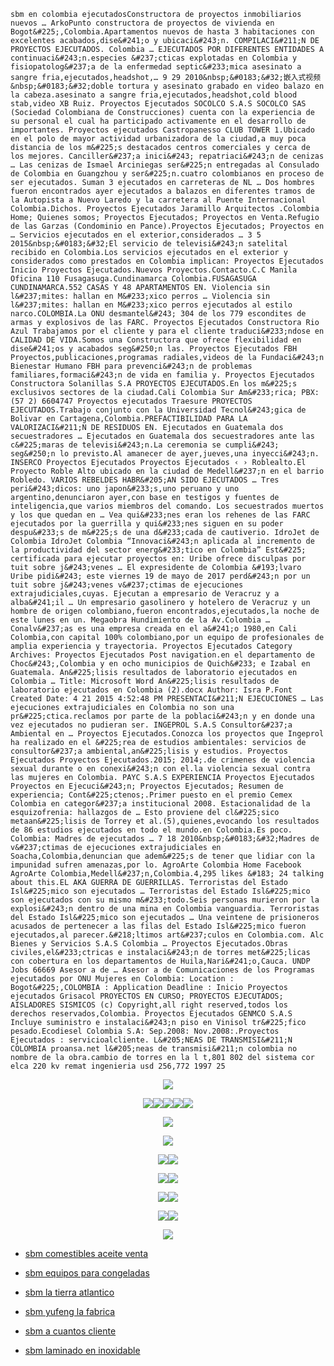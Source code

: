 
```
sbm en colombia ejecutadosConstructora de proyectos inmobiliarios nuevos … ArkoPunto constructora de proyectos de vivienda en Bogot&#225;,Colombia.Apartamentos nuevos de hasta 3 habitaciones con excelentes acabados,dise&#241;o y ubicaci&#243;n. COMPILACI&#211;N DE PROYECTOS EJECUTADOS. Colombia … EJECUTADOS POR DIFERENTES ENTIDADES A continuaci&#243;n.especies &#237;cticas explotadas en Colombia y fisiopatolog&#237;a de la enfermedad septic&#233;mica asesinato a sangre fria,ejecutados,headshot,… 9 29 2010&nbsp;&#0183;&#32;嵌入式视频&nbsp;&#0183;&#32;doble tortura y asesinato grabado en video balazo en la cabeza.asesinato a sangre fria,ejecutados,headshot,cold blood stab,video XB Ruiz. Proyectos Ejecutados SOCOLCO S.A.S SOCOLCO SAS (Sociedad Colombiana de Construcciones) cuenta con la experiencia de su personal el cual ha participado activamente en el desarrollo de importantes. Proyectos ejecutados Castropanesso CLUB TOWER 1.Ubicado en el polo de mayor actividad urbanizadora de la ciudad,a muy poca distancia de los m&#225;s destacados centros comerciales y cerca de los mejores. Canciller&#237;a inici&#243; repatriaci&#243;n de cenizas … Las cenizas de Ismael Arciniegas ser&#225;n entregadas al Consulado de Colombia en Guangzhou y ser&#225;n.cuatro colombianos en proceso de ser ejecutados. Suman 3 ejecutados en carreteras de NL … Dos hombres fueron encontrados ayer ejecutados a balazos en diferentes tramos de la Autopista a Nuevo Laredo y la carretera al Puente Internacional Colombia.Dichos. Proyectos Ejecutados Jaramillo Arquitectos .Colombia Home; Quienes somos; Proyectos Ejecutados; Proyectos en Venta.Refugio de las Garzas (Condominio en Pance).Proyectos Ejecutados; Proyectos en … Servicios ejecutados en el exterior,considerados … 3 5 2015&nbsp;&#0183;&#32;El servicio de televisi&#243;n satelital recibido en Colombia.Los servicios ejecutados en el exterior y considerados como prestados en Colombia implican: Proyectos Ejecutados Inicio Proyectos Ejecutados.Nuevos Proyectos.Contacto.C.C Manila Oficina 110 Fusagasuga.Cundinamarca Colombia.FUSAGASUGA CUNDINAMARCA.552 CASAS Y 48 APARTAMENTOS EN. Violencia sin l&#237;mites: hallan en M&#233;xico perros … Violencia sin l&#237;mites: hallan en M&#233;xico perros ejecutados al estilo narco.COLOMBIA.La ONU desmantel&#243; 304 de los 779 escondites de armas y explosivos de las FARC. Proyectos Ejecutados Constructora Rio Azul Trabajamos por el cliente y para el cliente traduci&#233;ndose en CALIDAD DE VIDA.Somos una Constructora que ofrece flexibilidad en dise&#241;os y acabados seg&#250;n las. Proyectos Ejecutados FBH Proyectos,publicaciones,programas radiales,videos de la Fundaci&#243;n Bienestar Humano FBH para prevenci&#243;n de problemas familiares,formaci&#243;n de vida en familia y. Proyectos Ejecutados Constructora Solanillas S.A PROYECTOS EJECUTADOS.En los m&#225;s exclusivos sectores de la ciudad.Cali Colombia Sur Am&#233;rica; PBX: (57 2) 6604747 Proyectos ejecutados Traesure PROYECTOS EJECUTADOS.Trabajo conjunto con la Universidad Tecnol&#243;gica de Bolivar en Cartagena,Colombia.PREFACTIBILIDAD PARA LA VALORIZACI&#211;N DE RESIDUOS EN. Ejecutados en Guatemala dos secuestradores … Ejecutados en Guatemala dos secuestradores ante las c&#225;maras de televisi&#243;n.La ceremonia se cumpli&#243; seg&#250;n lo previsto.Al amanecer de ayer,jueves,una inyecci&#243;n. INSERCO Proyectos Ejecutados Proyectos Ejecutados ‹ › Roblealto.El Proyecto Roble Alto ubicado en la ciudad de Medell&#237;n en el barrio Robledo. VARIOS REBELDES HABR&#205;AN SIDO EJECUTADOS … Tres peri&#243;dicos: uno japon&#233;s,uno peruano y uno argentino,denunciaron ayer,con base en testigos y fuentes de inteligencia,que varios miembros del comando. Los secuestrados muertos y los que quedan en … Vea qui&#233;nes eran los rehenes de las FARC ejecutados por la guerrilla y qui&#233;nes siguen en su poder despu&#233;s de m&#225;s de una d&#233;cada de cautiverio. IdroJet de Colombia IdroJet Colombia “Innovaci&#243;n aplicada al incremento de la productividad del sector energ&#233;tico en Colombia” Est&#225; certificada para ejecutar proyectos en: Uribe ofrece disculpas por tuit sobre j&#243;venes … El expresidente de Colombia &#193;lvaro Uribe pidi&#243; este viernes 19 de mayo de 2017 perd&#243;n por un tuit sobre j&#243;venes v&#237;ctimas de ejecuciones extrajudiciales,cuyas. Ejecutan a empresario de Veracruz y a alba&#241;il … Un empresario gasolinero y hotelero de Veracruz y un hombre de origen colombiano,fueron encontrados,ejecutados,la noche de este lunes en un. Megaobra Hundimiento de la Av.Colombia … Conalv&#237;as es una empresa creada en el a&#241;o 1980,en Cali Colombia,con capital 100% colombiano,por un equipo de profesionales de amplia experiencia y trayectoria. Proyectos Ejecutados Category Archives: Proyectos Ejecutados Post navigation.en el departamento de Choc&#243;,Colombia y en ocho municipios de Quich&#233; e Izabal en Guatemala. An&#225;lisis resultados de laboratorio ejecutados en Colombia … Title: Microsoft Word An&#225;lisis resultados de laboratorio ejecutados en Colombia (2).docx Author: Isra P.Font Created Date: 4 21 2015 4:52:48 PM PRESENTACI&#211;N EJECUCIONES … Las ejecuciones extrajudiciales en Colombia no son una pr&#225;ctica.reclamos por parte de la poblaci&#243;n y en donde una vez ejecutados no pudieran ser. INGEPROL S.A.S Consultor&#237;a Ambiental en … Proyectos Ejecutados.Conozca los proyectos que Ingeprol ha realizado en el &#225;rea de estudios ambientales: servicios de consultor&#237;a ambiental,an&#225;lisis y estudios. Proyectos Ejecutados Proyectos Ejecutados.2015; 2014;.de crimenes de violencia sexual durante o en conexi&#243;n con el.la violencia sexual contra las mujeres en Colombia. PAYC S.A.S EXPERIENCIA Proyectos Ejecutados Proyectos en Ejecuci&#243;n; Proyectos Ejecutados; Resumen de experiencia; Cont&#225;ctenos;.Primer puesto en el premio Cemex Colombia en categor&#237;a institucional 2008. Estacionalidad de la esquizofrenia: hallazgos de … Esto proviene del cl&#225;sico metaan&#225;lisis de Torrey et al.(5),quienes,evocando los resultados de 86 estudios ejecutados en todo el mundo.en Colombia.Es poco. Colombia: Madres de ejecutados … 7 18 2010&nbsp;&#0183;&#32;Madres de v&#237;ctimas de ejecuciones extrajudiciales en Soacha,Colombia,denuncian que adem&#225;s de tener que lidiar con la impunidad sufren amenazas,por lo. AgroArte Colombia Home Facebook AgroArte Colombia,Medell&#237;n,Colombia.4,295 likes &#183; 24 talking about this.EL AKA GUERRA DE GUERRILLAS. Terroristas del Estado Isl&#225;mico son ejecutados … Terroristas del Estado Isl&#225;mico son ejecutados con su mismo m&#233;todo.Seis personas murieron por la explosi&#243;n dentro de una mina en Colombia vanguardia. Terroristas del Estado Isl&#225;mico son ejecutados … Una veintene de prisioneros acusados de pertenecer a las filas del Estado Isl&#225;mico fueron ejecutados,al parecer.&#218;ltimos art&#237;culos en Colombia.com. Alc Bienes y Servicios S.A.S Colombia … Proyectos Ejecutados.Obras civiles,el&#233;ctricas e instalaci&#243;n de torres met&#225;licas con cobertura en los departamentos de Huila,Nari&#241;o,Cauca. UNDP Jobs 66669 Asesor a de … Asesor a de Comunicaciones de los Programas ejecutados por ONU Mujeres en Colombia: Location : Bogot&#225;,COLOMBIA : Application Deadline : Inicio Proyectos ejecutados Grisacol PROYECTOS EN CURSO; PROYECTOS EJECUTADOS; AISLADORES SISMICOS (c) Copyright,all right reserved,todos los derechos reservados,Colombia. Proyectos Ejecutados GENMCO S.A.S Incluye suministro e instalaci&#243;n piso en Vinisol tr&#225;fico pesado.Ecodiesel Colombia S.A: Sep.2008: Nov.2008:.Proyectos Ejecutados : servicioalcliente. L&#205;NEAS DE TRANSMISI&#211;N COLOMBIA proansa.net l&#205;neas de transmisi&#211;n colombia no nombre de la obra.cambio de torres en la l t,801 802 del sistema cor elca 220 kv remat ingenieria usd 256,772 1997 25 
```

<div align="center">

<a href="https://es-crusher.shibang-china.com/github&k=sbm+en+colombia+ejecutados"><img src="https://static.shibang-china.com/es/crusher/logo.jpg"></a>

<a href="https://es-crusher.shibang-china.com/github&k=sbm+en+colombia+ejecutados"><img src="https://static.shibang-china.com/es/crusher/index.jpg"></a><a href="https://es-crusher.shibang-china.com/material.htmlgithub&k=sbm+en+colombia+ejecutados"><img src="https://static.shibang-china.com/es/crusher/material.jpg"></a><a href="https://es-crusher.shibang-china.com/application.htmlgithub&k=sbm+en+colombia+ejecutados"><img src="https://static.shibang-china.com/es/crusher/application.jpg"></a><a href="https://es-crusher.shibang-china.com/aboutus.htmlgithub&k=sbm+en+colombia+ejecutados"><img src="https://static.shibang-china.com/es/crusher/aboutus.jpg"></a><a href="https://es-crusher.shibang-china.com/contact.htmlgithub&k=sbm+en+colombia+ejecutados"><img src="https://static.shibang-china.com/es/crusher/contact.jpg"></a>

<a href="https://es-crusher.shibang-china.com/github&k=sbm+en+colombia+ejecutados"><img src="https://static.shibang-china.com/es/crusher/banner.jpg"></a>

<a href="https://swt.shibang-china.com/github&k=sbm+en+colombia+ejecutados"><img src="https://static.shibang-china.com/es/crusher/text.jpg"></a>

<a href="https://swt.shibang-china.com/github&k=sbm+en+colombia+ejecutados"><img src="https://static.shibang-china.com/es/crusher/chat.jpg"></a><a href="https://es-crusher.shibang-china.com/contact.htmlgithub&k=sbm+en+colombia+ejecutados"><img src="https://static.shibang-china.com/es/crusher/message.jpg"></a>

<a href="https://es-crusher.shibang-china.com/products/pe.htmlgithub&k=sbm+en+colombia+ejecutados"><img src="https://static.shibang-china.com/es/crusher/pe.jpg"></a><a href="https://es-crusher.shibang-china.com/products/pf.htmlgithub&k=sbm+en+colombia+ejecutados"><img src="https://static.shibang-china.com/es/crusher/pf.jpg"></a>

<a href="https://es-crusher.shibang-china.com/products/hpt.htmlgithub&k=sbm+en+colombia+ejecutados"><img src="https://static.shibang-china.com/es/crusher/hpt.jpg"></a><a href="https://es-crusher.shibang-china.com/products/vsi.htmlgithub&k=sbm+en+colombia+ejecutados"><img src="https://static.shibang-china.com/es/crusher/vsi.jpg"></a>

<a href="https://es-crusher.shibang-china.com/products/klv.htmlgithub&k=sbm+en+colombia+ejecutados"><img src="https://static.shibang-china.com/es/crusher/klv.jpg"></a><a href="https://es-crusher.shibang-china.com/products/portable.htmlgithub&k=sbm+en+colombia+ejecutados"><img src="https://static.shibang-china.com/es/crusher/portable.jpg"></a>

<a href="https://swt.shibang-china.com/github&k=sbm+en+colombia+ejecutados"><img src="https://static.shibang-china.com/es/crusher/case.jpg"></a>

</div>


* [sbm comestibles aceite venta](sbm%20comestibles%20aceite%20venta.md)

* [sbm equipos para congeladas](sbm%20equipos%20para%20congeladas.md)

* [sbm la tierra atlantico](sbm%20la%20tierra%20atlantico.md)

* [sbm yufeng la fabrica](sbm%20yufeng%20la%20fabrica.md)

* [sbm a cuantos cliente](sbm%20a%20cuantos%20cliente.md)

* [sbm laminado en inoxidable](sbm%20laminado%20en%20inoxidable.md)
